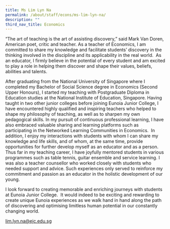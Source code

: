 ```yaml
---
title: Ms Lim Lyn Na
permalink: /about/staff/econs/ms-lim-lyn-na/
description: ""
third_nav_title: Economics
---
```




“The art of teaching is the art of assisting discovery,” said Mark Van Doren, American poet, critic and teacher. As a teacher of Economics, I am committed to share my knowledge and facilitate students’ discovery in the thinking involved in the discipline and its applicability in the real world.  As an educator, I firmly believe in the potential of every student and am excited to play a role in helping them discover and shape their values, beliefs, abilities and talents.

After graduating from the National University of Singapore where I completed my Bachelor of Social Science degree in Economics (Second Upper Honours), I started my teaching with Postgraduate Diploma in Education studies at the National Institute of Education, Singapore. Having taught in two other junior colleges before joining Eunoia Junior College, I have encountered highly qualified and inspiring teachers who helped to shape my philosophy of teaching, as well as to sharpen my own pedagogical skills. In my pursuit of continuous professional learning, I have also embraced valuable sharing and learning platforms such as participating in the Networked Learning Communities in Economics.  In addition, I enjoy my interactions with students with whom I can share my knowledge and life skills, and of whom, at the same time, provide opportunities for further develop myself as an educator and as a person. Thus far in my teaching career, I have joyfully mentored students in various programmes such as table tennis, guitar ensemble and service learning. I was also a teacher counsellor who worked closely with students who needed support and advice. Such experiences only served to reinforce my commitment and passion as an educator in the holistic development of our young.

I look forward to creating memorable and enriching journeys with students at Eunoia Junior College.  It would indeed to be exciting and rewarding to create unique Eunoia experiences as we walk hand in hand along the path of discovering and optimising limitless human potential in our constantly changing world.

[lim.lyn.na@ejc.edu.sg](mailto:lim.lyn.na@ejc.edu.sg)